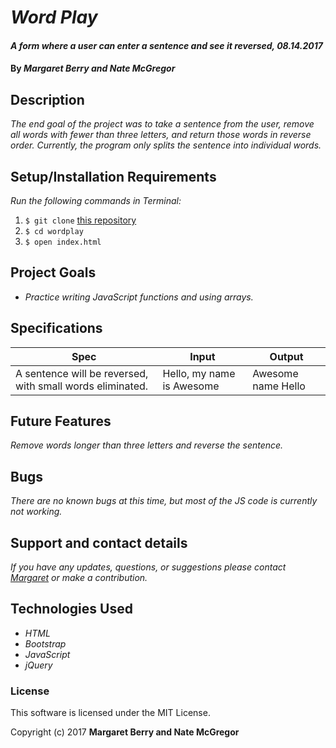 # _Word Play_

#### _A form where a user can enter a sentence and see it reversed, 08.14.2017_

#### By _**Margaret Berry and Nate McGregor**_

## Description
_The end goal of the project was to take a sentence from the user, remove all words with fewer than three letters, and return those words in reverse order. Currently, the program only splits the sentence into individual words._

## Setup/Installation Requirements
_Run the following commands in Terminal:_

1. `$ git clone` [this repository](https://github.com/codemargaret/wordplay.git)
2. `$ cd wordplay`
3. `$ open index.html`

## Project Goals
* _Practice writing JavaScript functions and using arrays._

## Specifications
| Spec                                                      | Input                     | Output             |
|-----------------------------------------------------------|---------------------------|--------------------|
| A sentence will be reversed, with small words eliminated. | Hello, my name is Awesome | Awesome name Hello |

## Future Features
_Remove words longer than three letters and reverse the sentence._

## Bugs
_There are no known bugs at this time, but most of the JS code is currently not working._

## Support and contact details
_If you have any updates, questions, or suggestions please contact [Margaret] or make a contribution._

[Margaret]: mailto:codeberry1@gmail.com

## Technologies Used
* _HTML_
* _Bootstrap_
* _JavaScript_
* _jQuery_

### License
This software is licensed under the MIT License.

Copyright (c) 2017 **Margaret Berry and Nate McGregor**
